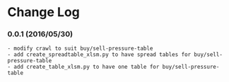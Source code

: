 ﻿# Change Log

### 0.0.1 (2016/05/30)
	
    - modify crawl to suit buy/sell-pressure-table
    - add create_spreadtable_xlsm.py to have spread tables for buy/sell-pressure-table
    - add create_table_xlsm.py to have one table for buy/sell-pressure-table
